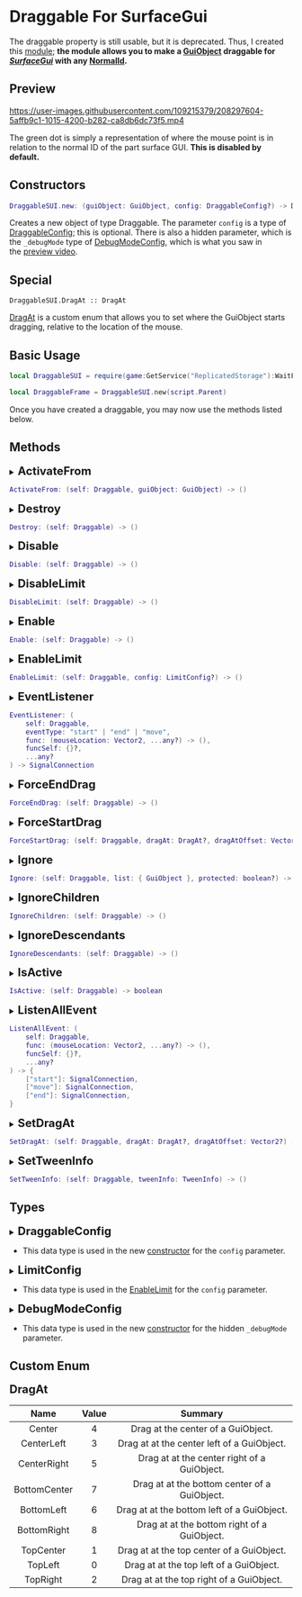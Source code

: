 # Draggable For SurfaceGui

The draggable property is still usable, but it is deprecated. Thus, I created this [module](https://www.roblox.com/library/11857493050/DraggableSUI); **the module allows you to make a [GuiObject]["guiobject"] draggable for _[SurfaceGui]["surfacegui"]_ with any [NormalId]["normalid"].**

## Preview

https://user-images.githubusercontent.com/109215379/208297604-5affb9c1-1015-4200-b282-ca8db6dc73f5.mp4

The green dot is simply a representation of where the mouse point is in relation to the normal ID of the part surface GUI. **This is disabled by default.**

## Constructors

```lua
DraggableSUI.new: (guiObject: GuiObject, config: DraggableConfig?) -> Draggable
```

Creates a new object of type Draggable. The parameter `config` is a type of [DraggableConfig](#draggableconfig); this is optional. There is also a hidden parameter, which is the `_debugMode` type of [DebugModeConfig](#debugmodeconfig), which is what you saw in the [preview video](#preview).

## Special

```
DraggableSUI.DragAt :: DragAt
```

[DragAt](#dragat) is a custom enum that allows you to set where the GuiObject starts dragging, relative to the location of the mouse.

## Basic Usage

```lua
local DraggableSUI = require(game:GetService("ReplicatedStorage"):WaitForChild("DraggableSUI"))

local DraggableFrame = DraggableSUI.new(script.Parent)
```

Once you have created a draggable, you may now use the methods listed below.

## Methods

<details><summary><b id="activatefrom" style="font-size: 1.25rem">ActivateFrom</b></summary>

When the mouse is over the GuiObject, the draggable will be activated when mouse button 1 is down.

</details>

```lua
ActivateFrom: (self: Draggable, guiObject: GuiObject) -> ()
```

<details><summary><b id="destroy" style="font-size: 1.25rem">Destroy</b></summary>

This method disconnects all connections and destroys all signals. This method is called when the GuiObject is destroyed.

</details>

```lua
Destroy: (self: Draggable) -> ()
```

<details><summary><b id="disable" style="font-size: 1.25rem">Disable</b></summary>

This method forces the dragging to stop and sets the Disabled property to true. **This is false by default.**

</details>

```lua
Disable: (self: Draggable) -> ()
```

<details><summary><b id="disablelimit" style="font-size: 1.25rem">DisableLimit</b></summary>

This allows the draggable to be dragged anywhere on the surface gui. **This is disabled by default.**

</details>

```lua
DisableLimit: (self: Draggable) -> ()
```

<details><summary><b id="enable" style="font-size: 1.25rem">Enable</b></summary>

This method sets the Disabled property to false; if the [Disable](#disable) method is called while the draggable is active, the dragging continues. **This is true by default.**

</details>

```lua
Enable: (self: Draggable) -> ()
```

<details><summary><b id="enablelimit" style="font-size: 1.25rem">EnableLimit</b></summary>

This method allows you to limit the draggable, as seen in the [preview video](#preview). The parameter `config` is a type of [LimitConfig](#limitconfig); this is optional.

</details>

```lua
EnableLimit: (self: Draggable, config: LimitConfig?) -> ()
```

<details><summary><b id="eventlistener" style="font-size: 1.25rem">EventListener</b></summary>

This method allows you to listen for signals such as `"start"`, `"end"`, or `"move"`. The **start** fires when the client has pressed mouse button 1 while hovering over the GuiObject. The **end** fires when the client releases mouse button 1 while the draggable is active. Lastly, the **move** fires when the GuiObject has been dragged. All of this signal fires with the mouse location on the surface gui. The parameter `funcSelf` is a [table]["{}"] where the first parameter of the func is set to self, while the parameter `...any?` is for extra information for the func; this is passed after `mouseLocation`. This method returns a type of `SignalConnection`, which is similar to [RBXScriptConnection]["connection"]

</details>

```lua
EventListener: (
	self: Draggable,
	eventType: "start" | "end" | "move",
	func: (mouseLocation: Vector2, ...any?) -> (),
	funcSelf: {}?,
	...any?
) -> SignalConnection
```

<details><summary><b id="forceenddrag" style="font-size: 1.25rem">ForceEndDrag</b></summary>

This method forces the dragging to stop. **This still triggers the "end" signal.**

</details>

```lua
ForceEndDrag: (self: Draggable) -> ()
```

<details><summary><b id="forcestartdrag" style="font-size: 1.25rem">ForceStartDrag</b></summary>

This method force activate the dragging, even without mouse button 1 being down. The parameter `dragAt` is optional; if present, it must be a type of [DragAt](#dragat); if the parameter is `DragAt.Center` the dragging starts at the center of the GuiObject relative to the location of the mouse, while `dragAtOffset` is `dragAt + offset`. **This still triggers the "start" signal.**

</details>

```lua
ForceStartDrag: (self: Draggable, dragAt: DragAt?, dragAtOffset: Vector2?) -> ()
```

<details><summary><b id="ignore" style="font-size: 1.25rem">Ignore</b></summary>

This method allows you to stop the draggable from activating when the mouse is hovering over the GuiObjects inside the parameter `list`. The parameter `protected` indicates whether to use the protected call function when looping the list.

</details>

```lua
Ignore: (self: Draggable, list: { GuiObject }, protected: boolean?) -> ()
```

<details><summary><b id="ignorechildren" style="font-size: 1.25rem">IgnoreChildren</b></summary>

This method calls the [Ignore](#ignore) method, with list being `GuiObject:GetChildren()` and protected being true.

</details>

```lua
IgnoreChildren: (self: Draggable) -> ()
```

<details><summary><b id="ignoredescendants" style="font-size: 1.25rem">IgnoreDescendants</b></summary>

This method calls the [Ignore](#ignore) method, with list being `GuiObject:GetDescendants()` and protected being true.

</details>

```lua
IgnoreDescendants: (self: Draggable) -> ()
```

<details><summary><b id="isactive" style="font-size: 1.25rem">IsActive</b></summary>

This method allows you to identify if the draggable is active. This method returns a type of boolean.

</details>

```lua
IsActive: (self: Draggable) -> boolean
```

<details><summary><b id="listenallevent" style="font-size: 1.25rem">ListenAllEvent</b></summary>

This method allows you to listen to all of the available signals: `"start"`, `"end"`, and `"move"`. The **start** fires when the client has pressed mouse button 1 while hovering over the GuiObject. The **end** fires when the client releases mouse button 1 while the draggable is active. Lastly, the **move** fires when the GuiObject has been dragged. All of this signal fires with the mouse location on the surface gui. The parameter `funcSelf` is a [table]["{}"] where the first parameter of the func is set to self, while the parameter `...any?` is for extra information for the func; this is passed after `mouseLocation`. This method returns a dictionary with the indexes `"start"`, `"end"`, and `"move"` which all have the same type, `SignalConnection` which is similar to [RBXScriptConnection]["connection"].

</details>

```lua
ListenAllEvent: (
	self: Draggable,
	func: (mouseLocation: Vector2, ...any?) -> (),
	funcSelf: {}?,
	...any?
) -> {
	["start"]: SignalConnection,
	["move"]: SignalConnection,
	["end"]: SignalConnection,
}
```

<details><summary><b id="setdragat" style="font-size: 1.25rem">SetDragAt</b></summary>

This method allows you to set where the dragging starts relative to the location of the mouse. The parameter `dragAt` is optional; if present, it must be a type of [DragAt](#dragat); if the parameter is `DragAt.Center` the dragging starts at the center of the GuiObject relative to the location of the mouse, while `dragAtOffset` is `dragAt + offset`. **This still triggers the "start" signal.**

</details>

```lua
SetDragAt: (self: Draggable, dragAt: DragAt?, dragAtOffset: Vector2?) -> ()
```

<details><summary><b id="settweeninfo" style="font-size: 1.25rem">SetTweenInfo</b></summary>

This method allows you to have smooth dragging on your draggable.

</details>

```lua
SetTweenInfo: (self: Draggable, tweenInfo: TweenInfo) -> ()
```

## Types

<details><summary><b id="draggableconfig" style="font-size: 1.25rem">DraggableConfig</b></summary>

|      Key      |                Data type                |
| :-----------: | :-------------------------------------: |
|   ByOffset:   |          [boolean]["boolean"]           |
|  CircleSize:  |           [number]["number"]            |
|   Circular:   |          [boolean]["boolean"]           |
|    DragAt:    |            [DragAt](#dragat)            |
| DragAtOffset: |          [Vector2]["vector2"]           |
|  Horizontal:  |          [boolean]["boolean"]           |
|    Ignore:    | [Array]["{}"]<[GuiObject]["guiobject"]> |
|    Limit:     |          [boolean]["boolean"]           |
| LimitNoPivot  |          [boolean]["boolean"]           |
|     Tween     |        [TweenInfo]["tweeninfo"]         |
|   Vertical    |          [boolean]["boolean"]           |

</details>

-   This data type is used in the new [constructor](#constructors) for the `config` parameter.

<details><summary><b id="limitconfig" style="font-size: 1.25rem">LimitConfig</b></summary>

|     Key     |      Data type       |
| :---------: | :------------------: |
| CircleSize: |  [number]["number"]  |
|  Circular:  | [boolean]["boolean"] |
|   NoPivot   | [boolean]["boolean"] |

</details>

-   This data type is used in the [EnableLimit](#enablelimit) for the `config` parameter.

<details><summary><b id="debugmodeconfig" style="font-size: 1.25rem">DebugModeConfig</b></summary>

|     Key      |               Data type               |
| :----------: | :-----------------------------------: |
|    Color:    |          [Color3]["color3"]           |
|  Material:   | [Enum]["enum"].[Material]["material"] |
|    Shape     | [Enum]["enum"].[PartType]["parttype"] |
|     Size     |         [Vector3]["vector3"]          |
| Transparency |          [number]["number"]           |

</details>

-   This data type is used in the new [constructor](#constructors) for the hidden `_debugMode` parameter.

## Custom Enum

<b id="dragat" style="font-size: 1.25rem">DragAt</b>

|     Name     | Value |                   Summary                    |
| :----------: | :---: | :------------------------------------------: |
|    Center    |   4   |      Drag at the center of a GuiObject.      |
|  CenterLeft  |   3   |  Drag at at the center left of a GuiObject.  |
| CenterRight  |   5   | Drag at at the center right of a GuiObject.  |
| BottomCenter |   7   | Drag at at the bottom center of a GuiObject. |
|  BottomLeft  |   6   |  Drag at at the bottom left of a GuiObject.  |
| BottomRight  |   8   | Drag at at the bottom right of a GuiObject.  |
|  TopCenter   |   1   |  Drag at at the top center of a GuiObject.   |
|   TopLeft    |   0   |   Drag at at the top left of a GuiObject.    |
|   TopRight   |   2   |   Drag at at the top right of a GuiObject.   |

["guiobject"]: https://create.roblox.com/docs/reference/engine/classes/GuiObject
["surfacegui"]: https://create.roblox.com/docs/reference/engine/classes/SurfaceGui
["normalid"]: https://create.roblox.com/docs/reference/engine/enums/NormalId
["connection"]: https://create.roblox.com/docs/reference/engine/datatypes/RBXScriptConnection
["boolean"]: https://create.roblox.com/docs/scripting/luau/booleans
["number"]: https://create.roblox.com/docs/scripting/luau/numbers
["vector2"]: https://create.roblox.com/docs/reference/engine/datatypes/Vector2
["{}"]: https://create.roblox.com/docs/scripting/luau/tables
["tweeninfo"]: https://create.roblox.com/docs/reference/engine/datatypes/TweenInfo
["color3"]: https://create.roblox.com/docs/reference/engine/datatypes/Color3
["enum"]: https://create.roblox.com/docs/reference/engine/datatypes/Enum
["material"]: https://create.roblox.com/docs/reference/engine/enums/Material
["parttype"]: https://create.roblox.com/docs/reference/engine/enums/PartType
["vector3"]: https://create.roblox.com/docs/reference/engine/datatypes/Vector3
